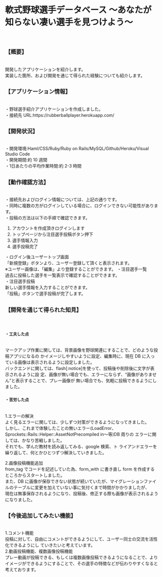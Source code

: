 <h1><font size=”7″>軟式野球選手データベース 〜あなたが知らない凄い選手を見つけよう〜</font></h1><br>

<h2><font size="4">【概要】</font></h2><br>
開発したアプリケーションを紹介します。 <br>
実装した箇所、および開発を通じて得られた経験についても紹介します。<br>

<h2><font size="4">【アプリケーション情報】</font></h2><br>
・野球選手紹介アプリケーションを作成しました。<br>
・接続先 URL:https://rubberballplayer.herokuapp.com/<br>

<h2><font size="4">【開発状況】</font></h2><br>
・開発環境:Haml/CSS/Ruby/Ruby on Rails/MySQL/Github/Heroku/Visual Studio Code <br>
・開発期間:約 10 週間<br>
・1日あたりの平均作業時間:約 2-3 時間<br>

<h2><font size="4">【動作確認方法】</font></h2><br>
・接続先およびログイン情報については、上記の通りです。 <br>
・同時に複数の方がログインしている場合に、ログインできない可能性があります。<br>
・投稿の方法は以下の手順で確認できます。<br>

1) アカウントを作成頂きログインします<br>
2) トップページから注目選手投稿ボタン押下 <br>
3) 選手情報入力<br>
4) 選手投稿完了<br>
  
・ログイン後ユーザートップ画面 <br>
 「新規登録」ボタンより、ユーザー登録して頂くと表示されます。<br>
  ※ユーザー画像は、「編集」より登録することができます。
・注目選手一覧 <br>
  過去に投稿した選手を一覧表示で確認することができます。<br>
・注目選手投稿 <br>
  新しい選手情報を入力することができます。 <br>
  「投稿」ボタンで選手投稿が完了します。<br>
  
<h2><font size="4">【開発を通じて得られた知見】</font></h2><br>
<h3><font size="2">・工夫した点</font></h3><br>
マークアップ作業に関しては、背景画像を野球関連にすることで、どのような投稿アプリになるの かイメージしやすいように設定、編集時に、現在 DB に入っている画像は表示されるように設定しました。<br>
バックエンドに関しては、flash[:notice]を使って、投稿後や削除後に文字が表示されるように設 定、画像が無い場合でも、エラーにならず、“画像がありません”と表示することで、プレー画像が 無い場合でも、気軽に投稿できるようにしました。<br>

<h3><font size="2">・苦労した点</font></h3><br>
1.エラーの解決 <br>
よく見るエラーに関しては、少しずつ対策ができるようになってきました。<br>
しかし、これまで体験したことの無いエラー(LoadError、Sprockets::Rails::Helper::AssetNotPrecompiled in〜等)DB 周りの エラーに関しては、かなり苦戦しました。<br>
それでも、学んだ教材を読み返してみる、google 検索、ト ライアンドエラーを繰り返して、何とかひとつずつ解決していきました。<br>

2.画像投稿機能追加<br>
from_tag でコードを記述していた為、form_with に書き直し form を作成するところからスタートしました。<br>
また、DB に画像が保存できない状態が続いていたが、マイグレーションファイルのテーブルに変更を加えていない事に気付くまで時間がかかりましたが゙、<br>
現在は無事保存されるようになり、投稿後、修正する際も画像が表示されるようになりました。<br>

<h2><font size="4">【今後追加してみたい機能】</font></h2><br>
1.コメント機能<br>
投稿に対して、自由にコメントができるようにして、ユーザー同士の交流を活性化できるようにし ていきたいと考えています。<br>
2.動画投稿機能、複数画像投稿機能<br>
プレー動画が投稿できる、もしくは複数画像投稿できるようになることで、よりイメージができるようにすることで、その選手の特徴などが伝わりやすくなると考えております。<br>

